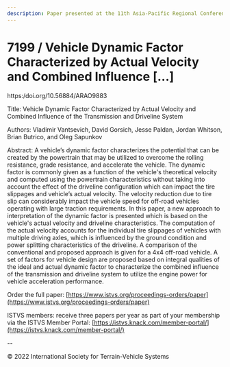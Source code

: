 ```yaml
---
description: Paper presented at the 11th Asia-Pacific Regional Conference of the ISTVS
---
```


# 7199 / Vehicle Dynamic Factor Characterized by Actual Velocity and Combined Influence \[...]

https:/doi.org/10.56884/ARAO9883

Title: Vehicle Dynamic Factor Characterized by Actual Velocity and Combined Influence of the Transmission and Driveline System

Authors: Vladimir Vantsevich, David Gorsich, Jesse Paldan, Jordan Whitson, Brian Butrico, and Oleg Sapunkov

Abstract: A vehicle’s dynamic factor characterizes the potential that can be created by the powertrain that may be utilized to overcome the rolling resistance, grade resistance, and accelerate the vehicle. The dynamic factor is commonly given as a function of the vehicle's theoretical velocity and computed using the powertrain characteristics without taking into account the effect of the driveline configuration which can impact the tire slippages and vehicle’s actual velocity. The velocity reduction due to tire slip can considerably impact the vehicle speed for off-road vehicles operating with large traction requirements. In this paper, a new approach to interpretation of the dynamic factor is presented which is based on the vehicle's actual velocity and driveline characteristics. The computation of the actual velocity accounts for the individual tire slippages of vehicles with multiple driving axles, which is influenced by the ground condition and power splitting characteristics of the driveline. A comparison of the conventional and proposed approach is given for a 4x4 off-road vehicle. A set of factors for vehicle design are proposed based on integral qualities of the ideal and actual dynamic factor to characterize the combined influence of the transmission and driveline system to utilize the engine power for vehicle acceleration performance.

Order the full paper: [https://www.istvs.org/proceedings-orders/paper](https://www.istvs.org/proceedings-orders/paper)

ISTVS members: receive three papers per year as part of your membership via the ISTVS Member Portal: [https://istvs.knack.com/member-portal/](https://istvs.knack.com/member-portal/)

\--

© 2022 International Society for Terrain-Vehicle Systems
